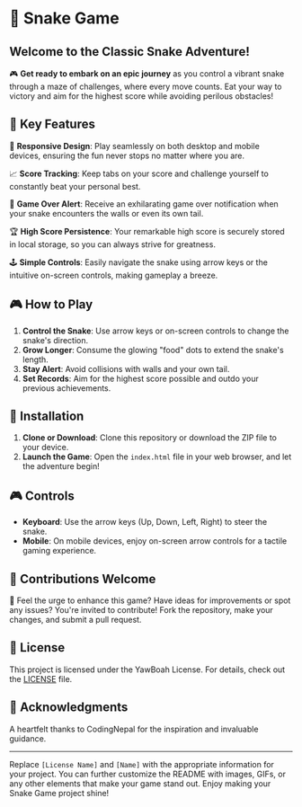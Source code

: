 # 🐍 Snake Game

## Welcome to the Classic Snake Adventure!

🎮 **Get ready to embark on an epic journey** as you control a vibrant snake through a maze of challenges, where every move counts. Eat your way to victory and aim for the highest score while avoiding perilous obstacles!

## 🌟 Key Features

📱 **Responsive Design**: Play seamlessly on both desktop and mobile devices, ensuring the fun never stops no matter where you are.

📈 **Score Tracking**: Keep tabs on your score and challenge yourself to constantly beat your personal best.

🎯 **Game Over Alert**: Receive an exhilarating game over notification when your snake encounters the walls or even its own tail.

🏆 **High Score Persistence**: Your remarkable high score is securely stored in local storage, so you can always strive for greatness.

🕹️ **Simple Controls**: Easily navigate the snake using arrow keys or the intuitive on-screen controls, making gameplay a breeze.

## 🎮 How to Play

1. **Control the Snake**: Use arrow keys or on-screen controls to change the snake's direction.
2. **Grow Longer**: Consume the glowing "food" dots to extend the snake's length.
3. **Stay Alert**: Avoid collisions with walls and your own tail.
4. **Set Records**: Aim for the highest score possible and outdo your previous achievements.

## 🚀 Installation

1. **Clone or Download**: Clone this repository or download the ZIP file to your device.
2. **Launch the Game**: Open the `index.html` file in your web browser, and let the adventure begin!

## 🎮 Controls

- **Keyboard**: Use the arrow keys (Up, Down, Left, Right) to steer the snake.
- **Mobile**: On mobile devices, enjoy on-screen arrow controls for a tactile gaming experience.

## 🤝 Contributions Welcome

🌟 Feel the urge to enhance this game? Have ideas for improvements or spot any issues? You're invited to contribute! Fork the repository, make your changes, and submit a pull request.

## 📜 License

This project is licensed under the YawBoah License. For details, check out the [LICENSE](LICENSE) file.

## 🙏 Acknowledgments

A heartfelt thanks to CodingNepal for the inspiration and invaluable guidance.

---

Replace `[License Name]` and `[Name]` with the appropriate information for your project. You can further customize the README with images, GIFs, or any other elements that make your game stand out. Enjoy making your Snake Game project shine!
